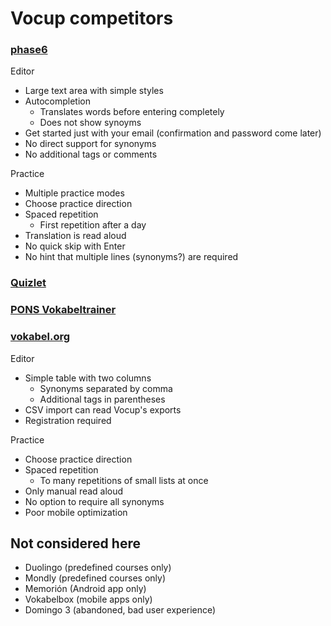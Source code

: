 # Vocup competitors

### [phase6](https://phase-6.de)

Editor
- Large text area with simple styles
- Autocompletion
  - Translates words before entering completely
  - Does not show synoyms
- Get started just with your email (confirmation and password come later)
- No direct support for synonyms
- No additional tags or comments

Practice
- Multiple practice modes
- Choose practice direction
- Spaced repetition
  - First repetition after a day
- Translation is read aloud
- No quick skip with Enter
- No hint that multiple lines (synonyms?) are required

### [Quizlet](https://quizlet.com)

### [PONS Vokabeltrainer](https://de.pons.com/p/online-woerterbuch/vokabeltrainer)

### [vokabel.org](https://vokabel.org)

Editor
- Simple table with two columns
  - Synonyms separated by comma
  - Additional tags in parentheses
- CSV import can read Vocup's exports
- Registration required

Practice
- Choose practice direction
- Spaced repetition
  - To many repetitions of small lists at once
- Only manual read aloud
- No option to require all synonyms
- Poor mobile optimization

## Not considered here
- Duolingo (predefined courses only)
- Mondly (predefined courses only)
- Memorión (Android app only)
- Vokabelbox (mobile apps only)
- Domingo 3 (abandoned, bad user experience)
